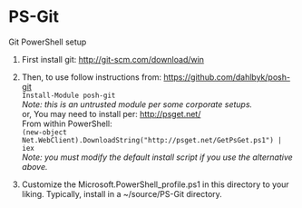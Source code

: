 PS-Git
======

Git PowerShell setup

1. First install git: http://git-scm.com/download/win
2. Then, to use follow instructions from: https://github.com/dahlbyk/posh-git  
```Install-Module posh-git```  
_Note: this is an untrusted module per some corporate setups._  
or, You may need to install per: http://psget.net/  
From within PowerShell:  
```(new-object Net.WebClient).DownloadString("http://psget.net/GetPsGet.ps1") | iex```  
_Note: you must modify the default install script if you use the alternative above._

3. Customize the Microsoft.PowerShell_profile.ps1 in this directory to your liking. Typically, install in a ~/source/PS-Git directory.
